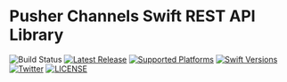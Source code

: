 # Pusher Channels Swift REST API Library

![Build Status](https://github.com/pusher/pusher-http-swift/workflows/CI/badge.svg)
[![Latest Release](https://img.shields.io/github/v/release/pusher/pusher-http-swift)](https://github.com/pusher/pusher-http-swift/releases)
[![Supported Platforms](https://img.shields.io/endpoint?url=https%3A%2F%2Fswiftpackageindex.com%2Fapi%2Fpackages%2Fpusher%2Fpusher-http-swift%2Fbadge%3Ftype%3Dplatforms)](https://swiftpackageindex.com/pusher/pusher-http-swift)
[![Swift Versions](https://img.shields.io/endpoint?url=https%3A%2F%2Fswiftpackageindex.com%2Fapi%2Fpackages%2Fpusher%2Fpusher-http-swift%2Fbadge%3Ftype%3Dswift-versions)](https://swiftpackageindex.com/pusher/pusher-http-swift)
[![Twitter](https://img.shields.io/badge/twitter-@Pusher-blue.svg?style=flat)](http://twitter.com/Pusher)
[![LICENSE](https://img.shields.io/github/license/pusher/pusher-http-swift)](https://github.com/pusher/pusher-http-swift/blob/master/LICENSE.md)
